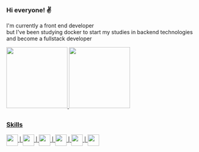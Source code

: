 ### Hi everyone! ✌️

I'm currently a front end developer <br> but I've been studying docker to start my studies in backend technologies and become a fullstack developer

<div>
  <a href="https://github.com/victormatia">
  <img height="160em" src="https://github-readme-stats.vercel.app/api?username=victormatia&show_icons=true&bg_color=151a22&border_color=151a22&include_all_commits=true&count_private=true"/>
  <img height="160em" src="https://github-readme-stats.vercel.app/api/top-langs/?username=victormatia&layout=compact&langs_count=7&bg_color=151a22&border_color=151a22"/>
</div>
  
  ##
  ### Skills
  <div>
    <img align="center" width="30px" heigth="40px" src="https://cdn.jsdelivr.net/gh/devicons/devicon/icons/html5/html5-original.svg" >
    |
    <img align="center" width="30px" heigth="40px" src="https://cdn.jsdelivr.net/gh/devicons/devicon/icons/css3/css3-original.svg" >
    |
    <img align="center" width="30px" heigth="40px" src="https://cdn.jsdelivr.net/gh/devicons/devicon/icons/javascript/javascript-plain.svg" />
    |
    <img align="center" width="30px" heigth="40px" src="https://cdn.jsdelivr.net/gh/devicons/devicon/icons/jest/jest-plain.svg" />
    |
    <img align="center" width="30px" heigth="40px" src="https://cdn.jsdelivr.net/gh/devicons/devicon/icons/react/react-original.svg" />
    |
    <img align="center" width="30px" heigth="40px" src="https://cdn.jsdelivr.net/gh/devicons/devicon/icons/redux/redux-original.svg" />
  </div>
          
